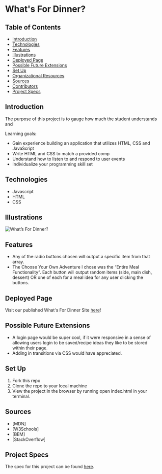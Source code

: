 # What's For Dinner?

## Table of Contents
  - [Introduction](#introduction)
  - [Technologies](#technologies)
  - [Features](#features)
  - [Illustrations](#illustrations)
  - [Deployed Page](#deployed-page)
  - [Possible Future Extensions](#possible-future-extensions)
  - [Set Up](#set-up)
  - [Organizational Resources](#organizational-resources)
  - [Sources](#sources)
  - [Contributors](#contributors)
  - [Project Specs](#project-specs)

## Introduction
  The purpose of this project is to gauge how much the student understands and 

  Learning goals: 
  - Gain experience building an application that utilizes HTML, CSS and JavaScript
  - Write HTML and CSS to match a provided comp
  - Understand how to listen to and respond to user events
  - Individualize your programming skill set


## Technologies
- Javascript
- HTML
- CSS

## Illustrations
  ![What’s For Dinner?](https://frontend.turing.edu/projects/module-1/assets/dinner/dinner_0.png)

## Features
- Any of the radio buttons chosen will output a specific item from that array.
- The Choose Your Own Adventure I chose was the “Entire Meal Functionality”. Each button will output random items (side, main dish, dessert) OR one of each for a meal idea for any user clicking the buttons.

## Deployed Page
Visit our published What's For Dinner Site [here]()!

## Possible Future Extensions
  - A login page would be super cool, if it were responsive in a sense of allowing users login to be saved/recipe ideas they like to be stored within their page.
  - Adding in transitions via CSS would have appreciated.

## Set Up
1. Fork this repo
2. Clone the repo to your local machine
3. View the project in the browser by running open index.html in your terminal.

## Sources
- [MDN]
- [W3Schools]
- [BEM]
- [StackOverflow]

## Project Specs
The spec for this project can be found [here](https://frontend.turing.io/projects/module-1/dinner.html). 